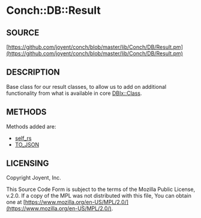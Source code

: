 # Conch::DB::Result

## SOURCE

[https://github.com/joyent/conch/blob/master/lib/Conch/DB/Result.pm](https://github.com/joyent/conch/blob/master/lib/Conch/DB/Result.pm)

## DESCRIPTION

Base class for our result classes, to allow us to add on additional functionality from what is
available in core [DBIx::Class](https://metacpan.org/pod/DBIx%3A%3AClass).

## METHODS

Methods added are:

- [self\_rs](https://metacpan.org/pod/DBIx%3A%3AClass%3A%3AHelper%3A%3ARow%3A%3ASelfResultSet#self_rs)
- [TO\_JSON](../modules/Conch%3A%3ADB%3A%3AHelper%3A%3ARow%3A%3AToJSON)

## LICENSING

Copyright Joyent, Inc.

This Source Code Form is subject to the terms of the Mozilla Public License,
v.2.0. If a copy of the MPL was not distributed with this file, You can obtain
one at [https://www.mozilla.org/en-US/MPL/2.0/](https://www.mozilla.org/en-US/MPL/2.0/).
